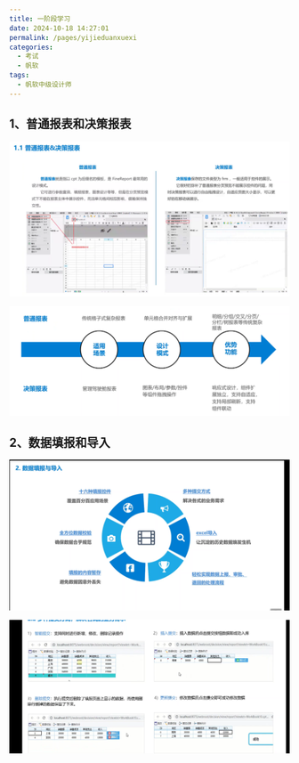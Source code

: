 ```yaml
---
title: 一阶段学习
date: 2024-10-18 14:27:01
permalink: /pages/yijieduanxuexi
categories: 
  - 考试
  - 帆软
tags: 
  - 帆软中级设计师
---
```


## 1、普通报表和决策报表

![image-20241018114354300](Pic/image-20241018114354300.png)

![image-20241018114416641](Pic/image-20241018114416641.png)

## 2、数据填报和导入

![image-20241018114451540](Pic/image-20241018114451540.png)

![image-20241018114505714](Pic/image-20241018114505714.png)